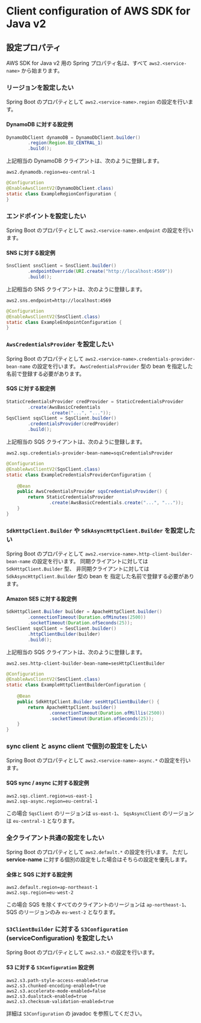 # Client configuration of AWS SDK for Java v2

## 設定プロパティ

AWS SDK for Java v2 用の Spring プロパティ名は、すべて `aws2.<service-name>` から始まります。

### リージョンを設定したい

Spring Boot のプロパティとして `aws2.<service-name>.region` の設定を行います。

#### DynamoDB に対する設定例

```java
DynamoDbClient dynamoDB = DynamoDbClient.builder()
		.region(Region.EU_CENTRAL_1)
		.build();
```

上記相当の DynamoDB クライアントは、次のように登録します。

```properties
aws2.dynamodb.region=eu-central-1
```

```java
@Configuration
@EnableAwsClientV2(DynamoDbClient.class)
static class ExampleRegionConfiguration {
}
```


### エンドポイントを設定したい

Spring Boot のプロパティとして `aws2.<service-name>.endpoint` の設定を行います。

#### SNS に対する設定例

```java
SnsClient snsClient = SnsClient.builder()
		.endpointOverride(URI.create("http://localhost:4569"))
		.build();
```

上記相当の SNS クライアントは、次のように登録します。

```properties
aws2.sns.endpoint=http://localhost:4569
```

```java
@Configuration
@EnableAwsClientV2(SnsClient.class)
static class ExampleEndpointConfiguration {
}
```


### `AwsCredentialsProvider` を設定したい

Spring Boot のプロパティとして `aws2.<service-name>.credentials-provider-bean-name` の設定を行います。
`AwsCredentialsProvider` 型の bean を指定した名前で登録する必要があります。 

#### SQS に対する設定例

```java
StaticCredentialsProvider credProvider = StaticCredentialsProvider
		.create(AwsBasicCredentials
				.create("...", "..."));
SqsClient sqsClient = SqsClient.builder()
		.credentialsProvider(credProvider)
		.build();
```

上記相当の SQS クライアントは、次のように登録します。

```properties
aws2.sqs.credentials-provider-bean-name=sqsCredentialsProvider
```

```java
@Configuration
@EnableAwsClientV2(SqsClient.class)
static class ExampleCredentialsProviderConfiguration {
	
	@Bean
	public AwsCredentialsProvider sqsCredentialsProvider() {
		return StaticCredentialsProvider
				.create(AwsBasicCredentials.create("...", "..."));
	}
}
```
 
### `SdkHttpClient.Builder` や `SdkAsyncHttpClient.Builder` を設定したい

Spring Boot のプロパティとして `aws2.<service-name>.http-client-builder-bean-name` の設定を行います。
同期クライアントに対しては `SdkHttpClient.Builder` 型、
非同期クライアントに対しては `SdkAsyncHttpClient.Builder` 型の bean を
指定した名前で登録する必要があります。 

#### Amazon SES に対する設定例

```java
SdkHttpClient.Builder builder = ApacheHttpClient.builder()
		.connectionTimeout(Duration.ofMinutes(2500))
		.socketTimeout(Duration.ofSeconds(25));
SesClient sqsClient = SesClient.builder()
		.httpClientBuilder(builder)
		.build();
```

上記相当の SQS クライアントは、次のように登録します。

```properties
aws2.ses.http-client-builder-bean-name=sesHttpClientBuilder
```

```java
@Configuration
@EnableAwsClientV2(SesClient.class)
static class ExampleHttpClientBuilderConfiguration {
	
	@Bean
	public SdkHttpClient.Builder sesHttpClientBuilder() {
		return ApacheHttpClient.builder()
				.connectionTimeout(Duration.ofMillis(2500))
				.socketTimeout(Duration.ofSeconds(25));
	}
}
```
 
 
### sync client と async client で個別の設定をしたい

Spring Boot のプロパティとして `aws2.<service-name>-async.*` の設定を行います。

#### SQS sync / async に対する設定例

```properties
aws2.sqs.client.region=us-east-1
aws2.sqs-async.region=eu-central-1
```

この場合 `SqsClient` のリージョンは `us-east-1`、
`SqsAsyncClient` のリージョンは `eu-central-1` となります。

### 全クライアント共通の設定をしたい

Spring Boot のプロパティとして `aws2.default.*` の設定を行います。
ただし **service-name** に対する個別の設定をした場合はそちらの設定を優先します。

#### 全体と SQS に対する設定例

```properties
aws2.default.region=ap-northeast-1
aws2.sqs.region=eu-west-2
```

この場合 SQS を除くすべてのクライアントのリージョンは `ap-northeast-1`、
SQS のリージョンのみ `eu-west-2` となります。

### `S3ClientBuilder` に対する `S3Configuration` (serviceConfiguration) を設定したい

Spring Boot のプロパティとして `aws2.s3.*` の設定を行います。

#### S3 に対する `S3Configuration` 設定例

```properties
aws2.s3.path-style-access-enabled=true
aws2.s3.chunked-encoding-enabled=true
aws2.s3.accelerate-mode-enabled=false
aws2.s3.dualstack-enabled=true
aws2.s3.checksum-validation-enabled=true
```

詳細は `S3Configuration` の javadoc を参照してください。
